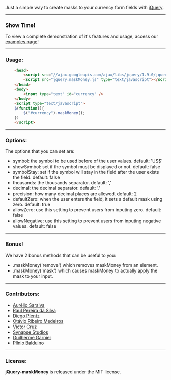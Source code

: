 Just a simple way to create masks to your currency form fields with [jQuery](http://jquery.com/).

***
### Show Time!

To view a complete demonstration of it's features and usage, access our [examples page](http://plentz.org/maskmoney)!

***
### Usage:
``` html
	<head>
		<script src="//ajax.googleapis.com/ajax/libs/jquery/1.9.0/jquery.min.js" type="text/javascript"></script>
		<script src="jquery.maskMoney.js" type="text/javascript"></script>
	</head>
	<body>
		<input type="text" id="currency" />
	</body>
	<script type="text/javascript">
	$(function(){
		$("#currency").maskMoney();
	})
	</script>
```

***
### Options:

The options that you can set are:

 * symbol: the symbol to be used before of the user values. default: 'US$'
 * showSymbol: set if the symbol must be displayed or not. default: false
 * symbolStay: set if the symbol will stay in the field after the user exists the field. default: false
 * thousands: the thousands separator. default: ','
 * decimal: the decimal separator. default: '.'
 * precision: how many decimal places are allowed. default: 2
 * defaultZero: when the user enters the field, it sets a default mask using zero. default: true
 * allowZero: use this setting to prevent users from inputing zero. default: false
 * allowNegative: use this setting to prevent users from inputing negative values. default: false

***
### Bonus!

We have 2 bonus methods that can be useful to you:

 * .maskMoney('remove') which removes maskMoney from an element.
 * .maskMoney('mask') which causes maskMoney to actually apply the mask to your input.

***
### Contributors:

 * [Aurélio Saraiva](mailto:aureliosaraiva@gmail.com)
 * [Raul Pereira da Silva](http://raulpereira.com)
 * [Diego Plentz](http://plentz.org)
 * [Otávio Ribeiro Medeiros](http://github.com/otaviomedeiros)
 * [Víctor Cruz](http://github.com/xtream)
 * [Synapse Studios](http://github.com/synapsestudios)
 * [Guilherme Garnier](http://blog.guilhermegarnier.com/)
 * [Plínio Balduino](http://github.com/pbalduino)

***
### License:

__jQuery-maskMoney__ is released under the MIT license.